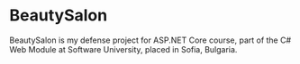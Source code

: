 # BeautySalon
BeautySalon is my defense project for ASP.NET Core course, part of the C# Web Module at Software University, placed in Sofia, Bulgaria.
